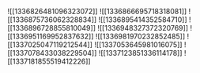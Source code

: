 ![[1336826481096323072]]
![[1336866695718318081]]
![[1336875736062328834]]
![[1336895414352584710]]
![[1336896728855810049]]
![[1336948327372320769]]
![[1336951169952837632]]
![[1336981970232852485]]
![[1337025047119212544]]
![[1337053645981016075]]
![[1337078433038229504]]
![[1337123851336114178]]
![[1337181855519412226]]
